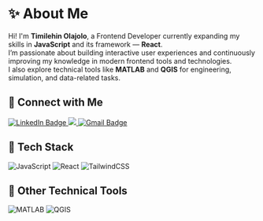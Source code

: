 # ✨ About Me

Hi! I'm **Timilehin Olajolo**, a Frontend Developer currently expanding my skills in **JavaScript** and its framework — **React**.  
I’m passionate about building interactive user experiences and continuously improving my knowledge in modern frontend tools and technologies.  
I also explore technical tools like **MATLAB** and **QGIS** for engineering, simulation, and data-related tasks.


## 💜 Connect with Me

<p align="left">
  <a href="https://www.linkedin.com/in/timilehin-olajolo-6248b9279" target="_blank">
    <img src="https://img.shields.io/badge/LinkedIn-0077B5?style=for-the-badge&logo=linkedin&logoColor=white" alt="LinkedIn Badge" />
  </a>
  <a href="https://x.com/__taiwoolajolo?s=09" target="_blank">
    <img src="https://img.shields.io/badge/X-000000?style=for-the-badge&logo=x&logoColor=white"/>
  </a>
  <a href="mailto:olajolotaiwo2@gmail.com">
    <img src="https://img.shields.io/badge/Gmail-D14836?style=for-the-badge&logo=gmail&logoColor=white" alt="Gmail Badge" />
  </a>
</p>

## 🧰 Tech Stack

![JavaScript](https://img.shields.io/badge/-JavaScript-F7DF1E?style=flat-square&logo=javascript&logoColor=black)
![React](https://img.shields.io/badge/-React-61DAFB?style=flat-square&logo=react&logoColor=black)
![TailwindCSS](https://img.shields.io/badge/-TailwindCSS-38B2AC?style=flat-square&logo=tailwind-css&logoColor=white)


## 🧪 Other Technical Tools

![MATLAB](https://img.shields.io/badge/-MATLAB-0076A8?style=flat-square&logo=mathworks&logoColor=white)
![QGIS](https://img.shields.io/badge/-QGIS-589632?style=flat-square&logo=qgis&logoColor=white)
